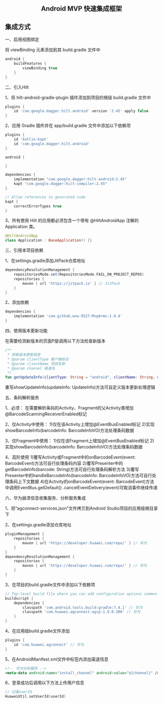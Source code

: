 <h2 align="center">Android MVP 快速集成框架</h2>

## 集成方式

一、启用视图绑定

将 viewBinding 元素添加到其 build.gradle 文件中

```groovy
android {
    buildFeatures {
        viewBinding true
    }
}
```

二、引入Hilt

1、将 hilt-android-gradle-plugin 插件添加到项目的根级 build.gradle 文件中

```groovy
plugins {
    id 'com.google.dagger.hilt.android' version '2.45' apply false
}
```

2、应用 Gradle 插件并在 app/build.gradle 文件中添加以下依赖项

```groovy
plugins {
    id 'kotlin-kapt'
    id 'com.google.dagger.hilt.android'
}

android {

}

dependencies {
    implementation "com.google.dagger:hilt-android:2.45"
    kapt "com.google.dagger:hilt-compiler:2.45"
}

// Allow references to generated code
kapt {
    correctErrorTypes true
}
```

3、所有使用 Hilt 的应用都必须包含一个带有 @HiltAndroidApp 注解的 Application 类。

```kotlin
@HiltAndroidApp
class Application : BaseApplication() {}
```

三、引用本项目依赖

1、在settings.gradle添加JitPack仓库地址

```groovy
dependencyResolutionManagement {
    repositoriesMode.set(RepositoriesMode.FAIL_ON_PROJECT_REPOS)
    repositories {
        maven { url 'https://jitpack.io' } // JitPack
    }
}
```

2、添加依赖

```groovy
dependencies {
    implementation 'com.github.wxw-9527:MvpArms:1.9.4'
}
```

四、使用版本更新功能

在需要检测新版本的页面P层调用以下方法检查新版本

```kotlin
/**
 * 获取版本更新信息
 * @param clientType 客户端标志
 * @param clientName 项目名称
 * @param channel 渠道名
 */
fun getUpdateInfo(clientType: String = "android", clientName: String, channel: String)
```

重写showUpdateInfo(updateInfo: UpdateInfo)方法可自定义版本更新处理逻辑

五、条码解析服务

1、必须：
在需要解析条码的Activity、Fragment的父Activity类增加@BarcodeScanningReceiverEnabled标记

2、仅Activity中使用：
1)仅在该Activity上增加@EventBusEnabled标记
2)实现showBarcodeInfo(barcodeInfo: BarcodeInfoVO)方法处理条码数据

3、仅Fragment中使用：
1)仅在该Fragment上增加@EventBusEnabled标记
2)实现showBarcodeInfo(barcodeInfo: BarcodeInfoVO)方法处理条码数据

4、高阶使用
1)覆写Activity或Fragment中的onBarcodeEvent(event: BarcodeEvent)方法可自行处理条码内容
2)覆写Presenter中的getBarcodeInfo(barcode: String)方法可自行处理条码解析方法
3)覆写Presenter中的handleBarcodeInfo(barcodeInfo: BarcodeInfoVO)方法可自行处理条码上下文数据
4)在Activity的onBarcodeEvent(event: BarcodeEvent)方法中调用EventBus.getDefault()
.cancelEventDelivery(event)可取消事件继续传递

六、华为崩溃信息收集服务、分析服务集成

1、将“agconnect-services.json”文件拷贝到Android Studio项目的应用级根目录下

2、在settings.gradle添加仓库地址

```groovy
pluginManagement {
    repositories {
        maven { url 'https://developer.huawei.com/repo/' } // 华为
    }
}
dependencyResolutionManagement {
    repositories {
        maven { url 'https://developer.huawei.com/repo/' } // 华为
    }
}
```

3、在项目的build.gradle文件中添加以下依赖项

```groovy
// Top-level build file where you can add configuration options common to all sub-projects/modules.
buildscript {
    dependencies {
        classpath 'com.android.tools.build:gradle:7.4.1' // 华为
        classpath 'com.huawei.agconnect:agcp:1.9.0.300' // 华为
    }
}
```

4、在应用级build.gradle文件添加

```groovy
plugins {
    id 'com.huawei.agconnect' // 华为
}

```

5、在AndroidManifest.xml文件中<application>标签内添加渠道信息

```xml
<!-- 华为分析服务 -->
<meta-data android:name="install_channel" android:value="${channel}" />
```

6、登录成功后调用以下方法上传用户信息

```kotlin
// 记录userId
HuaweiUtil.setUserId(userId)
```